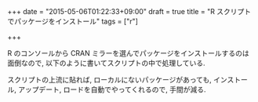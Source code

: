 +++
date = "2015-05-06T01:22:33+09:00"
draft = true
title = "R スクリプトでパッケージをインストール"
tags = ["r"]

+++

R のコンソールから CRAN ミラーを選んでパッケージをインストールするのは面倒なので, 以下のように書いてスクリプトの中で処理している.

<script src="https://gist.github.com/dceoy/c472e300cd0423023869.js?file=cran_pkg_load.R"></script>

スクリプトの上流に貼れば, ローカルにないパッケージがあっても, インストール, アップデート, ロードを自動でやってくれるので, 手間が減る.


<script>
  amzn_assoc_default_search_key = "r programming";
</script>
